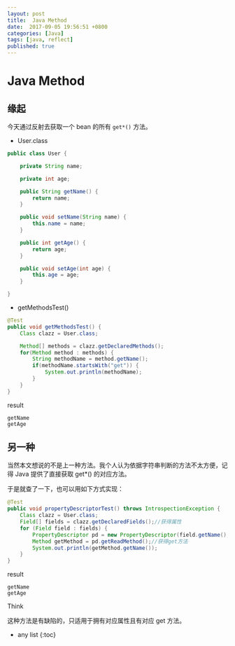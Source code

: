 ```yaml
---
layout: post
title:  Java Method
date:  2017-09-05 19:56:51 +0800
categories: [Java]
tags: [java, reflect]
published: true
---
```



# Java Method


## 缘起

今天通过反射去获取一个 bean 的所有 `get*()` 方法。

- User.class

```java
public class User {

    private String name;

    private int age;

    public String getName() {
        return name;
    }

    public void setName(String name) {
        this.name = name;
    }

    public int getAge() {
        return age;
    }

    public void setAge(int age) {
        this.age = age;
    }

}
```

- getMethodsTest()

```java
@Test
public void getMethodsTest() {
    Class clazz = User.class;

    Method[] methods = clazz.getDeclaredMethods();
    for(Method method : methods) {
        String methodName = method.getName();
        if(methodName.startsWith("get")) {
            System.out.println(methodName);
        }
    }
}
```

result

```
getName
getAge
```

## 另一种

当然本文想说的不是上一种方法。我个人认为依据字符串判断的方法不太方便，记得 Java 提供了直接获取 get*() 的对应方法。

于是就查了一下，也可以用如下方式实现：

```java
@Test
public void propertyDescriptorTest() throws IntrospectionException {
    Class clazz = User.class;
    Field[] fields = clazz.getDeclaredFields();//获得属性
    for (Field field : fields) {
        PropertyDescriptor pd = new PropertyDescriptor(field.getName(), clazz);
        Method getMethod = pd.getReadMethod();//获得get方法
        System.out.println(getMethod.getName());
    }
}
```

result

```
getName
getAge
```

<label class="label label-success">Think</label>

这种方法是有缺陷的，只适用于拥有对应属性且有对应 get 方法。
 

* any list
{:toc}





